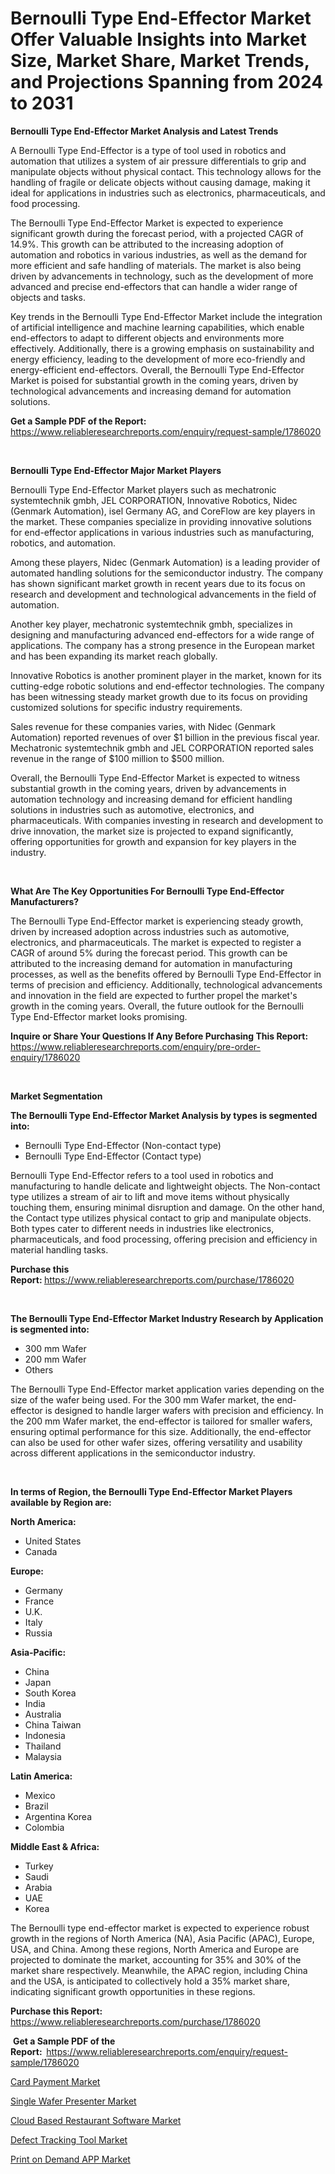 <p><h1>Bernoulli Type End-Effector Market Offer Valuable Insights into Market Size, Market Share, Market Trends, and Projections Spanning from 2024 to 2031</h1></p><p><strong>Bernoulli Type End-Effector Market Analysis and Latest Trends</strong></p>
<p><p>A Bernoulli Type End-Effector is a type of tool used in robotics and automation that utilizes a system of air pressure differentials to grip and manipulate objects without physical contact. This technology allows for the handling of fragile or delicate objects without causing damage, making it ideal for applications in industries such as electronics, pharmaceuticals, and food processing.</p><p>The Bernoulli Type End-Effector Market is expected to experience significant growth during the forecast period, with a projected CAGR of 14.9%. This growth can be attributed to the increasing adoption of automation and robotics in various industries, as well as the demand for more efficient and safe handling of materials. The market is also being driven by advancements in technology, such as the development of more advanced and precise end-effectors that can handle a wider range of objects and tasks.</p><p>Key trends in the Bernoulli Type End-Effector Market include the integration of artificial intelligence and machine learning capabilities, which enable end-effectors to adapt to different objects and environments more effectively. Additionally, there is a growing emphasis on sustainability and energy efficiency, leading to the development of more eco-friendly and energy-efficient end-effectors. Overall, the Bernoulli Type End-Effector Market is poised for substantial growth in the coming years, driven by technological advancements and increasing demand for automation solutions.</p></p>
<p><strong>Get a Sample PDF of the Report:&nbsp;</strong> <a href="https://www.reliableresearchreports.com/enquiry/request-sample/1786020">https://www.reliableresearchreports.com/enquiry/request-sample/1786020</a></p>
<p>&nbsp;</p>
<p><strong>Bernoulli Type End-Effector Major Market Players</strong></p>
<p><p>Bernoulli Type End-Effector Market players such as mechatronic systemtechnik gmbh, JEL CORPORATION, Innovative Robotics, Nidec (Genmark Automation), isel Germany AG, and CoreFlow are key players in the market. These companies specialize in providing innovative solutions for end-effector applications in various industries such as manufacturing, robotics, and automation.</p><p>Among these players, Nidec (Genmark Automation) is a leading provider of automated handling solutions for the semiconductor industry. The company has shown significant market growth in recent years due to its focus on research and development and technological advancements in the field of automation.</p><p>Another key player, mechatronic systemtechnik gmbh, specializes in designing and manufacturing advanced end-effectors for a wide range of applications. The company has a strong presence in the European market and has been expanding its market reach globally.</p><p>Innovative Robotics is another prominent player in the market, known for its cutting-edge robotic solutions and end-effector technologies. The company has been witnessing steady market growth due to its focus on providing customized solutions for specific industry requirements.</p><p>Sales revenue for these companies varies, with Nidec (Genmark Automation) reported revenues of over $1 billion in the previous fiscal year. Mechatronic systemtechnik gmbh and JEL CORPORATION reported sales revenue in the range of $100 million to $500 million.</p><p>Overall, the Bernoulli Type End-Effector Market is expected to witness substantial growth in the coming years, driven by advancements in automation technology and increasing demand for efficient handling solutions in industries such as automotive, electronics, and pharmaceuticals. With companies investing in research and development to drive innovation, the market size is projected to expand significantly, offering opportunities for growth and expansion for key players in the industry.</p></p>
<p>&nbsp;</p>
<p><strong>What Are The Key Opportunities For Bernoulli Type End-Effector Manufacturers?</strong></p>
<p><p>The Bernoulli Type End-Effector market is experiencing steady growth, driven by increased adoption across industries such as automotive, electronics, and pharmaceuticals. The market is expected to register a CAGR of around 5% during the forecast period. This growth can be attributed to the increasing demand for automation in manufacturing processes, as well as the benefits offered by Bernoulli Type End-Effector in terms of precision and efficiency. Additionally, technological advancements and innovation in the field are expected to further propel the market's growth in the coming years. Overall, the future outlook for the Bernoulli Type End-Effector market looks promising.</p></p>
<p><strong>Inquire or Share Your Questions If Any Before Purchasing This Report:</strong> <a href="https://www.reliableresearchreports.com/enquiry/pre-order-enquiry/1786020">https://www.reliableresearchreports.com/enquiry/pre-order-enquiry/1786020</a></p>
<p>&nbsp;</p>
<p><strong>Market Segmentation</strong></p>
<p><strong>The Bernoulli Type End-Effector Market Analysis by types is segmented into:</strong></p>
<p><ul><li>Bernoulli Type End-Effector (Non-contact type)</li><li>Bernoulli Type End-Effector (Contact type)</li></ul></p>
<p><p>Bernoulli Type End-Effector refers to a tool used in robotics and manufacturing to handle delicate and lightweight objects. The Non-contact type utilizes a stream of air to lift and move items without physically touching them, ensuring minimal disruption and damage. On the other hand, the Contact type utilizes physical contact to grip and manipulate objects. Both types cater to different needs in industries like electronics, pharmaceuticals, and food processing, offering precision and efficiency in material handling tasks.</p></p>
<p><strong>Purchase this Report:&nbsp;</strong><a href="https://www.reliableresearchreports.com/purchase/1786020">https://www.reliableresearchreports.com/purchase/1786020</a></p>
<p>&nbsp;</p>
<p><strong>The Bernoulli Type End-Effector Market Industry Research by Application is segmented into:</strong></p>
<p><ul><li>300 mm Wafer</li><li>200 mm Wafer</li><li>Others</li></ul></p>
<p><p>The Bernoulli Type End-Effector market application varies depending on the size of the wafer being used. For the 300 mm Wafer market, the end-effector is designed to handle larger wafers with precision and efficiency. In the 200 mm Wafer market, the end-effector is tailored for smaller wafers, ensuring optimal performance for this size. Additionally, the end-effector can also be used for other wafer sizes, offering versatility and usability across different applications in the semiconductor industry.</p></p>
<p>&nbsp;</p>
<p><strong>In terms of Region, the Bernoulli Type End-Effector Market Players available by Region are:</strong></p>
<p>
    <p> <strong> North America: </strong>
        <ul>
            <li>United States</li>
            <li>Canada</li>
        </ul>
        </p> 
    <p> <strong> Europe: </strong>
        <ul>
            <li>Germany</li>
            <li>France</li>
            <li>U.K.</li>
            <li>Italy</li>
            <li>Russia</li>
        </ul>
        </p> 
    <p> <strong> Asia-Pacific: </strong>
        <ul>
            <li>China</li>
            <li>Japan</li>
            <li>South Korea</li>
            <li>India</li>
            <li>Australia</li>
            <li>China Taiwan</li>
            <li>Indonesia</li>
            <li>Thailand</li>
            <li>Malaysia</li>
        </ul>
        </p> 
    <p> <strong> Latin America: </strong>
        <ul>
            <li>Mexico</li>
            <li>Brazil</li>
            <li>Argentina Korea</li>
            <li>Colombia</li>
        </ul>
        </p> 
    <p> <strong> Middle East & Africa: </strong>
        <ul>
            <li>Turkey</li>
            <li>Saudi</li>
            <li>Arabia</li>
            <li>UAE</li>
            <li>Korea</li>
        </ul>
    </p>
    </p>
<p><p>The Bernoulli type end-effector market is expected to experience robust growth in the regions of North America (NA), Asia Pacific (APAC), Europe, USA, and China. Among these regions, North America and Europe are projected to dominate the market, accounting for 35% and 30% of the market share respectively. Meanwhile, the APAC region, including China and the USA, is anticipated to collectively hold a 35% market share, indicating significant growth opportunities in these regions.</p></p>
<p><strong>Purchase this Report: </strong><a href="https://www.reliableresearchreports.com/purchase/1786020">https://www.reliableresearchreports.com/purchase/1786020</a></p>
<p>&nbsp;<strong>Get a Sample PDF of the Report:&nbsp;&nbsp;</strong><a href="https://www.reliableresearchreports.com/enquiry/request-sample/1786020">https://www.reliableresearchreports.com/enquiry/request-sample/1786020</a></p>
<p><strong></strong></p>
<p><p><a href="https://medium.com/@kevontoy1/card-payment-market-size-reveals-the-best-marketing-channels-in-global-industry-e7703f1639af">Card Payment Market</a></p><p><a href="https://github.com/biheemgalvinlouises6hokrh3h/Market-Research-Report-List-1/blob/main/single-wafer-presenter-market.md">Single Wafer Presenter Market</a></p><p><a href="https://medium.com/@kevontoy1/cloud-based-restaurant-software-market-size-and-market-trends-complete-industry-overview-2024-to-38191994ba72">Cloud Based Restaurant Software Market</a></p><p><a href="https://medium.com/@randyweaver2003/defect-tracking-tool-market-share-evolution-and-market-growth-trends-2024-2031-1ae02f80081f">Defect Tracking Tool Market</a></p><p><a href="https://medium.com/@kevontoy1/print-on-demand-app-market-comprehensive-assessment-by-type-application-and-geography-0acba394e19e">Print on Demand APP Market</a></p></p>